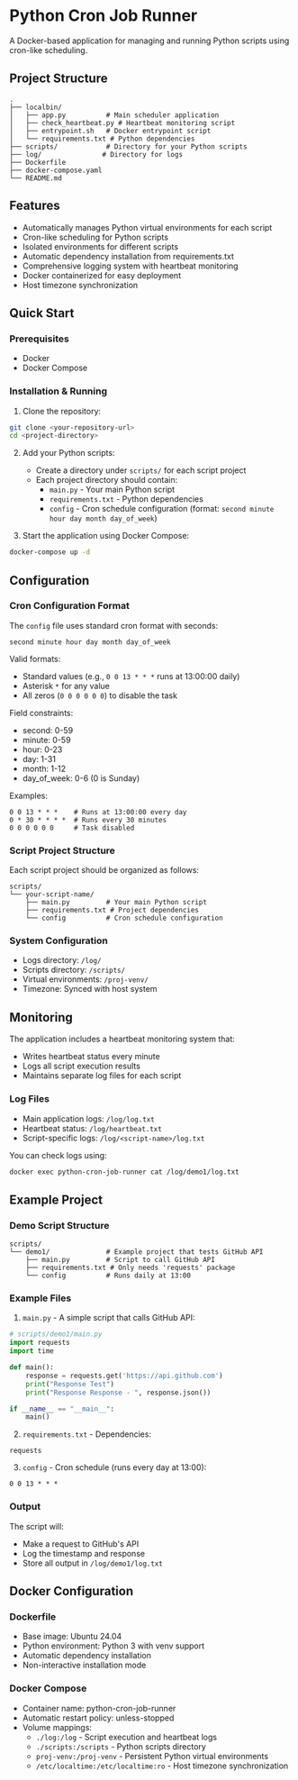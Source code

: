 # Python Cron Job Runner

A Docker-based application for managing and running Python scripts using cron-like scheduling.

## Project Structure
```
.
├── localbin/
│   ├── app.py          # Main scheduler application
│   ├── check_heartbeat.py # Heartbeat monitoring script
│   ├── entrypoint.sh   # Docker entrypoint script
│   └── requirements.txt # Python dependencies
├── scripts/            # Directory for your Python scripts
├── log/               # Directory for logs
├── Dockerfile
├── docker-compose.yaml
└── README.md
```

## Features

- Automatically manages Python virtual environments for each script
- Cron-like scheduling for Python scripts
- Isolated environments for different scripts
- Automatic dependency installation from requirements.txt
- Comprehensive logging system with heartbeat monitoring
- Docker containerized for easy deployment
- Host timezone synchronization

## Quick Start

### Prerequisites

- Docker
- Docker Compose

### Installation & Running

1. Clone the repository:
```bash
git clone <your-repository-url>
cd <project-directory>
```

2. Add your Python scripts:
   - Create a directory under `scripts/` for each script project
   - Each project directory should contain:
     - `main.py` - Your main Python script
     - `requirements.txt` - Python dependencies
     - `config` - Cron schedule configuration (format: `second minute hour day month day_of_week`)

3. Start the application using Docker Compose:
```bash
docker-compose up -d
```

## Configuration

### Cron Configuration Format
The `config` file uses standard cron format with seconds:
```
second minute hour day month day_of_week
```

Valid formats:
- Standard values (e.g., `0 0 13 * * *` runs at 13:00:00 daily)
- Asterisk `*` for any value
- All zeros (`0 0 0 0 0 0`) to disable the task

Field constraints:
- second: 0-59
- minute: 0-59
- hour: 0-23
- day: 1-31
- month: 1-12
- day_of_week: 0-6 (0 is Sunday)

Examples:
```
0 0 13 * * *    # Runs at 13:00:00 every day
0 * 30 * * * *  # Runs every 30 minutes
0 0 0 0 0 0     # Task disabled
```

### Script Project Structure
Each script project should be organized as follows:
```
scripts/
└── your-script-name/
    ├── main.py         # Your main Python script
    ├── requirements.txt # Project dependencies
    └── config          # Cron schedule configuration
```

### System Configuration
- Logs directory: `/log/`
- Scripts directory: `/scripts/`
- Virtual environments: `/proj-venv/`
- Timezone: Synced with host system

## Monitoring

The application includes a heartbeat monitoring system that:
- Writes heartbeat status every minute
- Logs all script execution results
- Maintains separate log files for each script

### Log Files
- Main application logs: `/log/log.txt`
- Heartbeat status: `/log/heartbeat.txt`
- Script-specific logs: `/log/<script-name>/log.txt`

You can check logs using:
```bash
docker exec python-cron-job-runner cat /log/demo1/log.txt
```

## Example Project

### Demo Script Structure
```
scripts/
└── demo1/              # Example project that tests GitHub API
    ├── main.py         # Script to call GitHub API
    ├── requirements.txt # Only needs 'requests' package
    └── config          # Runs daily at 13:00
```

### Example Files

1. `main.py` - A simple script that calls GitHub API:
```python
# scripts/demo1/main.py
import requests
import time

def main():
    response = requests.get('https://api.github.com')
    print("Response Test")
    print("Response Response - ", response.json())

if __name__ == "__main__":
    main()
```

2. `requirements.txt` - Dependencies:
```
requests
```

3. `config` - Cron schedule (runs every day at 13:00):
```
0 0 13 * * *
```

### Output

The script will:
- Make a request to GitHub's API
- Log the timestamp and response
- Store all output in `/log/demo1/log.txt`

## Docker Configuration

### Dockerfile
- Base image: Ubuntu 24.04
- Python environment: Python 3 with venv support
- Automatic dependency installation
- Non-interactive installation mode

### Docker Compose
- Container name: python-cron-job-runner
- Automatic restart policy: unless-stopped
- Volume mappings:
  - `./log:/log` - Script execution and heartbeat logs
  - `./scripts:/scripts` - Python scripts directory
  - `proj-venv:/proj-venv` - Persistent Python virtual environments
  - `/etc/localtime:/etc/localtime:ro` - Host timezone synchronization



